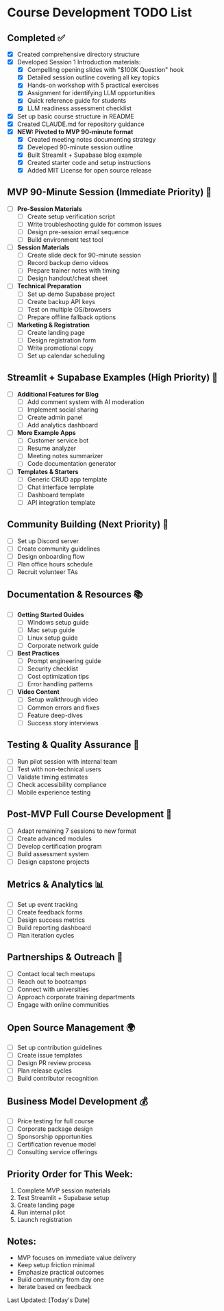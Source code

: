 # Course Development TODO List

## Completed ✅
- [x] Created comprehensive directory structure
- [x] Developed Session 1 Introduction materials:
  - [x] Compelling opening slides with "$100K Question" hook
  - [x] Detailed session outline covering all key topics
  - [x] Hands-on workshop with 5 practical exercises
  - [x] Assignment for identifying LLM opportunities
  - [x] Quick reference guide for students
  - [x] LLM readiness assessment checklist
- [x] Set up basic course structure in README
- [x] Created CLAUDE.md for repository guidance
- [x] **NEW: Pivoted to MVP 90-minute format**
  - [x] Created meeting notes documenting strategy
  - [x] Developed 90-minute session outline
  - [x] Built Streamlit + Supabase blog example
  - [x] Created starter code and setup instructions
  - [x] Added MIT License for open source release

## MVP 90-Minute Session (Immediate Priority) 🚀
- [ ] **Pre-Session Materials**
  - [ ] Create setup verification script
  - [ ] Write troubleshooting guide for common issues
  - [ ] Design pre-session email sequence
  - [ ] Build environment test tool

- [ ] **Session Materials**
  - [ ] Create slide deck for 90-minute session
  - [ ] Record backup demo videos
  - [ ] Prepare trainer notes with timing
  - [ ] Design handout/cheat sheet

- [ ] **Technical Preparation**
  - [ ] Set up demo Supabase project
  - [ ] Create backup API keys
  - [ ] Test on multiple OS/browsers
  - [ ] Prepare offline fallback options

- [ ] **Marketing & Registration**
  - [ ] Create landing page
  - [ ] Design registration form
  - [ ] Write promotional copy
  - [ ] Set up calendar scheduling

## Streamlit + Supabase Examples (High Priority) 🔧
- [ ] **Additional Features for Blog**
  - [ ] Add comment system with AI moderation
  - [ ] Implement social sharing
  - [ ] Create admin panel
  - [ ] Add analytics dashboard

- [ ] **More Example Apps**
  - [ ] Customer service bot
  - [ ] Resume analyzer
  - [ ] Meeting notes summarizer
  - [ ] Code documentation generator

- [ ] **Templates & Starters**
  - [ ] Generic CRUD app template
  - [ ] Chat interface template
  - [ ] Dashboard template
  - [ ] API integration template

## Community Building (Next Priority) 👥
- [ ] Set up Discord server
- [ ] Create community guidelines
- [ ] Design onboarding flow
- [ ] Plan office hours schedule
- [ ] Recruit volunteer TAs

## Documentation & Resources 📚
- [ ] **Getting Started Guides**
  - [ ] Windows setup guide
  - [ ] Mac setup guide
  - [ ] Linux setup guide
  - [ ] Corporate network guide

- [ ] **Best Practices**
  - [ ] Prompt engineering guide
  - [ ] Security checklist
  - [ ] Cost optimization tips
  - [ ] Error handling patterns

- [ ] **Video Content**
  - [ ] Setup walkthrough video
  - [ ] Common errors and fixes
  - [ ] Feature deep-dives
  - [ ] Success story interviews

## Testing & Quality Assurance 🧪
- [ ] Run pilot session with internal team
- [ ] Test with non-technical users
- [ ] Validate timing estimates
- [ ] Check accessibility compliance
- [ ] Mobile experience testing

## Post-MVP Full Course Development 📖
- [ ] Adapt remaining 7 sessions to new format
- [ ] Create advanced modules
- [ ] Develop certification program
- [ ] Build assessment system
- [ ] Design capstone projects

## Metrics & Analytics 📊
- [ ] Set up event tracking
- [ ] Create feedback forms
- [ ] Design success metrics
- [ ] Build reporting dashboard
- [ ] Plan iteration cycles

## Partnerships & Outreach 🤝
- [ ] Contact local tech meetups
- [ ] Reach out to bootcamps
- [ ] Connect with universities
- [ ] Approach corporate training departments
- [ ] Engage with online communities

## Open Source Management 🌍
- [ ] Set up contribution guidelines
- [ ] Create issue templates
- [ ] Design PR review process
- [ ] Plan release cycles
- [ ] Build contributor recognition

## Business Model Development 💰
- [ ] Price testing for full course
- [ ] Corporate package design
- [ ] Sponsorship opportunities
- [ ] Certification revenue model
- [ ] Consulting service offerings

## Priority Order for This Week:
1. Complete MVP session materials
2. Test Streamlit + Supabase setup
3. Create landing page
4. Run internal pilot
5. Launch registration

## Notes:
- MVP focuses on immediate value delivery
- Keep setup friction minimal
- Emphasize practical outcomes
- Build community from day one
- Iterate based on feedback

Last Updated: [Today's Date]